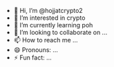 - 👋 Hi, I’m @hojjatcrypto2
- 👀 I’m interested in crypto
- 🌱 I’m currently learning poh
- 💞️ I’m looking to collaborate on ...
- 📫 How to reach me ...
- 😄 Pronouns: ...
- ⚡ Fun fact: ...

<!---
hojjatcrypto2/hojjatcrypto2 is a ✨ special ✨ repository because its `README.md` (this file) appears on your GitHub profile.
You can click the Preview link to take a look at your changes.
--->
